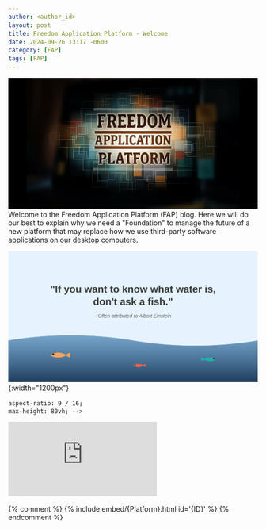 ```yaml
---
author: <author_id>
layout: post
title: Freedom Application Platform - Welcome
date: 2024-09-26 13:17 -0600
category: [FAP]
tags: [FAP]
---
```


![Freedom Application Platform Hero Image](/assets/img/fap_hero_1200x630_2.jpg)
 Welcome to the Freedom Application Platform (FAP) blog. Here we will do our best to explain why we need a "Foundation" to manage the future of a new platform that may replace how we use third-party software applications on our desktop computers.

![Don't ask the fish](/assets/svg/fish_water.svg){:width="1200px"}
<!-- width: 100%; -->
    aspect-ratio: 9 / 16;
    max-height: 80vh; -->
<div class="embed-responsive embed-responsive-16by9">
  <iframe class="embed-responsive-item" src="https://www.youtube.com/embed/undy3sy4qbw" frameborder="0" allow="accelerometer; autoplay; clipboard-write; encrypted-media; gyroscope; picture-in-picture" allowfullscreen></iframe>
</div>

<!-- .embed-video {
    width: 100%;
    height: 100%;
    margin-bottom: 1rem;
    aspect-ratio: 16 / 9;
}-->
{% comment %}
{% include embed/{Platform}.html id='{ID}' %}
{% endcomment %}

